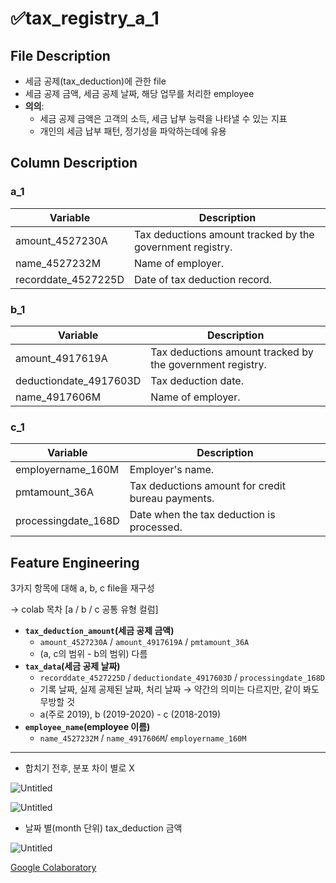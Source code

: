 # ✅tax_registry_a_1

## File Description

- 세금 공제(tax_deduction)에 관한 file
- 세금 공제 금액, 세금 공제 날짜, 해당 업무를 처리한 employee
- **의의**:
    - 세금 공제 금액은 고객의 소득, 세금 납부 능력을 나타낼 수 있는 지표
    - 개인의 세금 납부 패턴, 정기성을 파악하는데에 유용

## Column Description

### a_1

| Variable | Description |
| --- | --- |
| amount_4527230A | Tax deductions amount tracked by the government registry. |
| name_4527232M | Name of employer. |
| recorddate_4527225D | Date of tax deduction record. |

### b_1

| Variable | Description |
| --- | --- |
| amount_4917619A | Tax deductions amount tracked by the government registry. |
| deductiondate_4917603D | Tax deduction date. |
| name_4917606M | Name of employer. |

### c_1

| Variable | Description |
| --- | --- |
| employername_160M | Employer's name. |
| pmtamount_36A | Tax deductions amount for credit bureau payments. |
| processingdate_168D | Date when the tax deduction is processed. |

## Feature Engineering

3가지 항목에 대해 a, b, c file을 재구성 

→ colab 목차 [a / b / c 공통 유형 컬럼] 

- **`tax_deduction_amount`(세금 공제 금액)**
    - `amount_4527230A` / `amount_4917619A` / `pmtamount_36A`
    - (a, c의 범위 - b의 범위) 다름
- **`tax_data`(세금 공제 날짜)**
    - `recorddate_4527225D` / `deductiondate_4917603D` / `processingdate_168D`
    - 기록 날짜, 실제 공제된 날짜, 처리 날짜 → 약간의 의미는 다르지만, 같이 봐도 무방할 것
    - a(주로 2019), b (2019-2020) - c (2018-2019)
- **`employee_name`(employee 이름)**
    - `name_4527232M` / `name_4917606M`/ `employername_160M`

---

- 합치기 전후, 분포 차이 별로 X

![Untitled](%E2%9C%85tax_registry_a_1%20043150e49523408a868460e7545e6ea2/Untitled.png)

![Untitled](%E2%9C%85tax_registry_a_1%20043150e49523408a868460e7545e6ea2/Untitled%201.png)

- 날짜 별(month 단위) tax_deduction 금액

![Untitled](%E2%9C%85tax_registry_a_1%20043150e49523408a868460e7545e6ea2/Untitled%202.png)

[Google Colaboratory](https://colab.research.google.com/drive/1iQfVuJ53l42I5Zd478LJhd9yJyu9UUcn#scrollTo=Xx2IZOi3bf57)